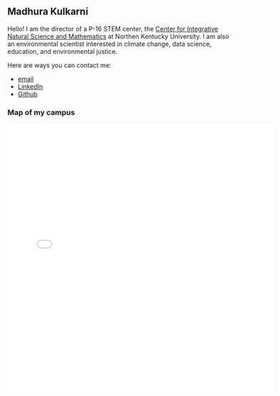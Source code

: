 ## Madhura Kulkarni

Hello! I am the director of a P-16 STEM center, the [Center for Integrative Natural Science and Mathematics](https://www.nku.edu/academics/artsci/about/centers/cinsam.html) at Northen Kentucky University. I am also an environmental scientist interested in climate change, data science, education, and environmental justice. 

Here are ways you can contact me:
* [email](mailto:kulkarnim2@nku.edu)
*  [LinkedIn](https://www.linkedin.com/in/madhura-kulkarni-02944378)
*  [Github](madhuravkulkarni.github.io)

### Map of my campus
<embed type="text/html" src="/img/nku.html" width="600" height="600">
